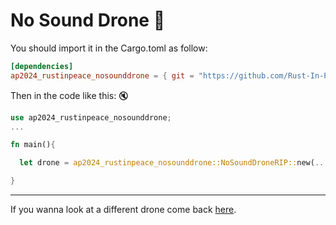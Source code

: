 # No Sound Drone :shushing_face:
  
  You should import it in the Cargo.toml as follow:  

  ```toml
  [dependencies]
  ap2024_rustinpeace_nosounddrone = { git = "https://github.com/Rust-In-Peace-AP/No-Sound-Drone.git" }
  ```

  Then in the code like this: :mute:

  ```rust
  use ap2024_rustinpeace_nosounddrone;
  ...
  
  fn main(){
  
    let drone = ap2024_rustinpeace_nosounddrone::NoSoundDroneRIP::new(...);
  
  }
```

---

If you wanna look at a different drone come back [here](https://github.com/Rust-In-Peace-AP/sound-effects).
